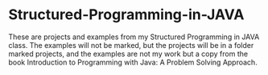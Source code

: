# Structured-Programming-in-JAVA

These are projects and examples from my Structured Programming in JAVA class. The examples will not be marked, but the projects will be in a folder marked projects, and the examples are not my work but a copy from the book Introduction to Programming with Java: A Problem Solving Approach.

